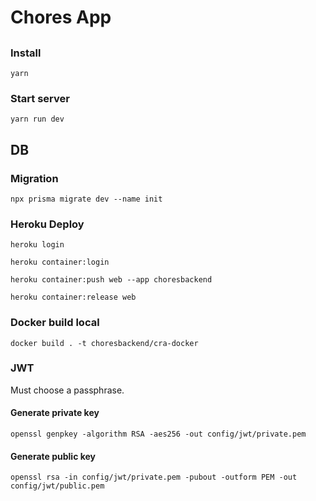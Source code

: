 # Chores App

##

### Install

```
yarn
```

### Start server

```
yarn run dev
```

## DB

### Migration

```
npx prisma migrate dev --name init
```

### Heroku Deploy

```
heroku login

heroku container:login

heroku container:push web --app choresbackend

heroku container:release web

```

### Docker build local

```
docker build . -t choresbackend/cra-docker
```

### JWT

Must choose a passphrase.

#### Generate private key

```
openssl genpkey -algorithm RSA -aes256 -out config/jwt/private.pem
```

#### Generate public key

```
openssl rsa -in config/jwt/private.pem -pubout -outform PEM -out config/jwt/public.pem
```
